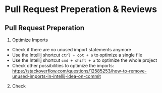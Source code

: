 # Pull Request Preperation & Reviews

## Pull Request Preperation

1. Optimize Imports

- Check if there are no unused import statements anymore
- Use the Intellij shortcut `ctrl + opt + o` to optimize a single file
- Use the Intellij shortcut `cmd + shift + a` to optimize the whole project
- Check other possibilities to optimize the imports: https://stackoverflow.com/questions/12585253/how-to-remove-unused-imports-in-intellij-idea-on-commit

2. Check
